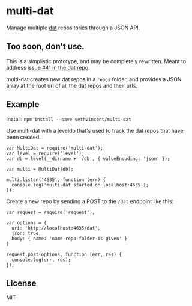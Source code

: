 # multi-dat

Manage multiple [dat](http://github.com/maxogden/dat) repositories through a JSON API.

## Too soon, don't use.

This is a simplistic prototype, and may be completely rewritten. Meant to address [issue #41 in the dat repo](https://github.com/maxogden/dat/issues/41).

multi-dat creates new dat repos in a `repos` folder, and provides a JSON array at the root url of all the dat repos and their urls.

## Example

Install: `npm install --save sethvincent/multi-dat`

Use multi-dat with a leveldb that's used to track the dat repos that have been created.

```
var MultiDat = require('multi-dat');
var level = require('level');
var db = level(__dirname + '/db', { valueEncoding: 'json' });

var multi = MultiDat(db);

multi.listen('4635', function (err) {
  console.log('multi-dat started on localhost:4635');
});
```

Create a new repo by sending a POST to the `/dat` endpoint like this:

```
var request = require('request');

var options = { 
  uri: 'http://localhost:4635/dat', 
  json: true, 
  body: { name: 'name-repo-folder-is-given' }
}

request.post(options, function (err, res) {
  console.log(err, res);
});

```

## License
MIT
